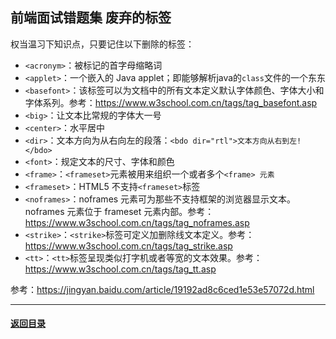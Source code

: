## 前端面试错题集 废弃的标签

权当温习下知识点，只要记住以下删除的标签：

- `<acronym>`：被标记的首字母缩略词
- `<applet>`：一个嵌入的 Java applet；即能够解析java的`class`文件的一个东东
- `<basefont>`：该标签可以为文档中的所有文本定义默认字体颜色、字体大小和字体系列。参考：https://www.w3school.com.cn/tags/tag_basefont.asp
- `<big>`：让文本比常规的字体大一号
- `<center>`：水平居中
- `<dir>`：文本方向为从右向左的段落：`<bdo dir="rtl">文本方向从右到左!</bdo>`
- `<font>`：规定文本的尺寸、字体和颜色
- `<frame>`：`<frameset>`元素被用来组织一个或者多个`<frame> 元素`
- `<frameset>`：HTML5 不支持`<frameset>`标签
- `<noframes>`：noframes 元素可为那些不支持框架的浏览器显示文本。noframes 元素位于 frameset 元素内部。参考：https://www.w3school.com.cn/tags/tag_noframes.asp
- `<strike>`：`<strike>`标签可定义加删除线文本定义。参考：https://www.w3school.com.cn/tags/tag_strike.asp
- `<tt>`：`<tt>`标签呈现类似打字机或者等宽的文本效果。参考：https://www.w3school.com.cn/tags/tag_tt.asp

参考：https://jingyan.baidu.com/article/19192ad8c6ced1e53e57072d.html



---

#### [返回目录](./)



